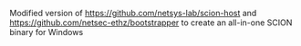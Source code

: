 Modified version of https://github.com/netsys-lab/scion-host and https://github.com/netsec-ethz/bootstrapper to create an all-in-one SCION binary for Windows
